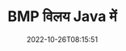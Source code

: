 ---
############################# Static ############################
layout: "auto-gen-merge"
date: 2022-10-26T08:15:51
draft: false
otherformats: vssx vstm vstx vsx vtx xlam xls xlsb xlsm xlsx xlt xltm xltx xps jpg jpeg

############################# Head ############################
head_title: "मर्ज BMP जावा और J2SE दस्तावेज़ों के माध्यम से फ़ाइलें मर्जर API"
head_description: "स्रोत दस्तावेज़ के रूप में सभी डेटा, शैली और स्वरूपण के साथ दस्तावेज़ विलय API का उपयोग करके जावा में एकाधिक BMP फ़ाइलें मर्ज करें।"

############################# Header ############################
title: "BMP विलय Java में"
description: "BMP को Java कोड की कुछ पंक्तियों के साथ मिलाएं।"
bg_image: "https://cms.admin.containerize.com/templates/aspose/App_Themes/V3/images/bg/header1.png"
bg_overlay: false
button:
    enable: true
    icon: "fas fa-arrow-down"
    label: "नि: शुल्क परीक्षण डाउनलोड करें"
    link: "https://downloads.groupdocs.com/merger/java"

############################# SubMenu ############################
submenu:
    enable: true

    left:
        img_alt: "GroupDocs.Merger for Java"
        image: "https://cms.admin.containerize.com/templates/groupdocs/images/product-logos/90x90-noborder/groupdocs-merger-java.png"
        product: "GroupDocs.Merger"
        platform: "Java"

    middle:
        button:

            # button loop
            - link: "https://apireference.groupdocs.com/merger/java"
              text: "एपीआई संदर्भ"

            # button loop
            - link: "https://github.com/groupdocs-merger"
              text: "कोड उदाहरण"

            # button loop
            - link: "https://products.groupdocs.app/merger/family"
              text: "लाइव डेमो"

            # button loop
            - link: "https://purchase.groupdocs.com/pricing/merger/java"
              text: "मूल्य निर्धारण"

    right:
        link_download: "https://downloads.groupdocs.com/merger"
        link_learn: "https://docs.groupdocs.com/merger/java"
        link_buy: "https://purchase.groupdocs.com"

############################# About ############################
about:
    enable: true
    title: "GroupDocs.Merger for Java API के बारे में"
    content: |
        [GroupDocs.Merger for Java](/hi/merger/java/) एकाधिक PDF, Microsoft Office (Word, Excel, PowerPoint, OneNote), OpenDocument, HTML, छवियों और Java एप्लिकेशन के भीतर एक ही फ़ाइल में कई अन्य दस्तावेज़। GroupDocs.Merger आपको बहुत सारे प्रयास बचाएगा, क्योंकि आपको BMP दस्तावेज़ों को मर्ज करने की अनुमति है - किसी भी तृतीय-पक्ष सॉफ़्टवेयर, डेस्कटॉप एप्लिकेशन या प्लगइन्स को स्थापित करने की कोई आवश्यकता नहीं है। अब अपना समय बर्बाद करना और फाइलों को मैन्युअल रूप से मर्ज करना अनावश्यक है! GroupDocs मिशन सर्वोत्तम गुणवत्ता प्रदान करना और दस्तावेज़-प्रसंस्करण वर्कफ़्लो को सरल बनाना है।
        
        GroupDocs.Merger API कॉर्पोरेट समाधानों के लिए एक सही विकल्प है जिसके लिए फ़ाइल मर्जिंग सुविधाओं की आवश्यकता होती है। ये एपीआई J2SE 7.0 (1.7), J2SE 8.0 (1.8), Java 10 सहित सभी प्रमुख ऑपरेटिंग सिस्टम और प्लेटफॉर्म पर अच्छी तरह से समर्थित हैं।

############################# Steps ############################
steps:
    enable: true
    title_left: "Java में एकाधिक BMP फ़ाइलें मर्ज करें"
    content_left: |
        [GroupDocs.Merger for Java](/hi/merger/java/) जावा डेवलपर्स के लिए कुछ आसान चरणों को लागू करके कई BMP फाइलों को मर्ज करना आसान बनाता है।
        
        * **विलय** का एक उदाहरण बनाएं और स्रोत दस्तावेज़ पथ को कंस्ट्रक्टर पैरामीटर के रूप में पास करें।
        * **विलय** वर्ग के **शामिल हों** को कॉल करें और दूसरा स्रोत दस्तावेज़ पथ पास करें।
        * मर्ज किए गए दस्तावेज़ को सहेजने के लिए **विलय** वर्ग के **सहेजें** पर कॉल करें।

    title_right: "सिस्टम आवश्यकताएं"
    content_right: |
        GroupDocs.Merger for Java API सभी प्रमुख प्लेटफॉर्म और ऑपरेटिंग सिस्टम पर समर्थित हैं। नीचे दिए गए कोड को निष्पादित करने से पहले, कृपया सुनिश्चित करें कि आपके सिस्टम पर निम्नलिखित पूर्वापेक्षाएँ स्थापित हैं।

        * ऑपरेटिंग सिस्टम: माइक्रोसॉफ्ट विंडोज, लिनक्स, मैकओएस
        * विकास परिवेश: NetBeans, IntelliJ IDEA, Eclipse
        * फ़्रेमवर्क: J2SE 7.0 (1.7), J2SE 8.0 (1.8), Java 10
        * [Maven](https://repository.groupdocs.com/webapp/#/artifacts/browse/tree/General/repo/com/groupdocs/groupdocs-merger) से GroupDocs.Merger for Java का नवीनतम संस्करण डाउनलोड करें
         
    code: |
     {{% merger/additional-styles %}}
     {{< merger/code-merger title="Java उदाहरण कोड का उपयोग करके BMP फ़ाइलों को कैसे मर्ज करें">}}

        ```java    
        // GroupDocs.Merger for Java API का उपयोग करके BMP फ़ाइलें मर्ज करें
        // इनपुट BMP दस्तावेज़ के साथ त्वरित विलय
        Merger merger = new Merger("input_1.bmp");

        // मर्जर क्लास इंस्टेंस की कॉल जॉइन विधि और दूसरा स्रोत दस्तावेज़ पथ पास करें
        merger.join("input_2.bmp");
    
        // मर्ज किए गए दस्तावेज़ को सहेजने के लिए मर्जर क्लास इंस्टेंस की कॉल सेव विधि
        merger.save("merged-file.bmp"); 
        ```
     {{< /merger/code-merger >}}

############################# Demos ############################
demos:
    enable: true
    title: "लाइव डेमो - दस्तावेज़ों को मर्ज करने के लिए ऑनलाइन ऐप"
    content: |
       [GroupDocs.Merger Live Demos](https://products.groupdocs.app/merger/bmp) वेबसाइट पर जाकर अभी एक से अधिक BMP फ़ाइलें मर्ज करें।
       लाइव डेमो के निम्नलिखित लाभ हैं।
        
############################# About Formats ############################
about_formats:
    enable: true

############################# More Formats ############################
more_formats:
    enable: true
    title: "अन्य दस्तावेज़ स्वरूपों को मर्ज करना"
    content: |
        फ़ाइल स्वरूपों और छवियों के लिए Java दस्तावेज़ मर्जर API। नीचे बताए अनुसार कुछ लोकप्रिय दस्तावेज़ स्वरूपों को एक साथ मिलाएँ।

############################# Back to top ###############################
back_to_top:
    enable: true
---